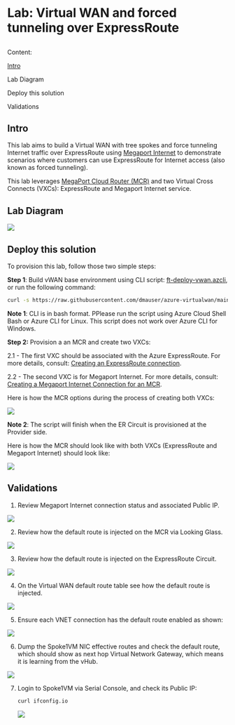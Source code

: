 # Lab: Virtual WAN and forced tunneling over ExpressRoute

## 

Content:

[Intro](##Intro)

Lab Diagram

Deploy this solution

Validations



## Intro

This lab aims to build a Virtual WAN with tree spokes and force tunneling Internet traffic over ExpressRoute using [Megaport Internet](https://docs.megaport.com/megaport-internet/) to demonstrate scenarios where customers can use ExpressRoute for Internet access (also known as forced tunneling).

This lab leverages [MegaPort Cloud Router (MCR)](https://docs.megaport.com/mcr/) and two Virtual Cross Connects (VXCs): ExpressRoute and Megaport Internet service.

## Lab Diagram

![](./media/ft-wan.png)

## Deploy this solution

To provision this lab, follow those two simple steps:

**Step 1**: Build vWAN base environment using CLI script: [ft-deploy-vwan.azcli](./ft-deploy-vwan.azcli), or run the following command:

```bash
curl -s https://raw.githubusercontent.com/dmauser/azure-virtualwan/main/ft-wan/ft-deploy-vwan.azcli | bash
```

**Note 1**: CLI is in bash format. PPlease run the script using Azure Cloud Shell Bash or Azure CLI for Linux. This script does not work over Azure CLI for Windows.

**Step 2:** Provision a an MCR and create two VXCs:

  2.1 - The first VXC should be associated with the Azure ExpressRoute. For more details, consult: [Creating an ExpressRoute connection](https://docs.megaport.com/cloud/megaport/microsoft/#creating-an-expressroute-connection).

  2.2 - The second VXC is for Megaport Internet. For more details, consult: [Creating a Megaport Internet Connection for an MCR](https://docs.megaport.com/megaport-internet/mcr/).

  Here is how the MCR options during the process of creating both VXCs:

  ![](./media/megaport-step2.png)

**Note 2**: The script will finish when the ER Circuit is provisioned at the Provider side.

Here is how the MCR should look like with both VXCs (ExpressRoute and Megaport Internet) should look like:

![](./media/mcr-vxcs.png)



## Validations

1) Review Megaport Internet connection status and associated Public IP.

![](./media/megaport-internet-details.png)

2) Review how the default route is injected on the MCR via Looking Glass.

![](./media/mcr-looking-glass.png)

3) Review how the default route is injected on the ExpressRoute Circuit.

![](./media/defaultroute-ercircuit.png)

4) On the Virtual WAN default route table see how the default route is injected.

![](./media/vhub-effectiveroutes.png)

5) Ensure each VNET connection has the default route enabled as shown:

![](./media/vnet-propagatedefaultroute.png)

6) Dump the Spoke1VM NIC effective routes and check the default route, which should show as next hop Virtual Network Gateway, which means it is learning from the vHub.

![](./media/spoke1vmnic.png)

7) Login to Spoke1VM via Serial Console, and check its Public IP:
   
   ```bash
   curl ifconfig.io
   ```
   
   ![](./media/spoke1vm-ifconfig.png)